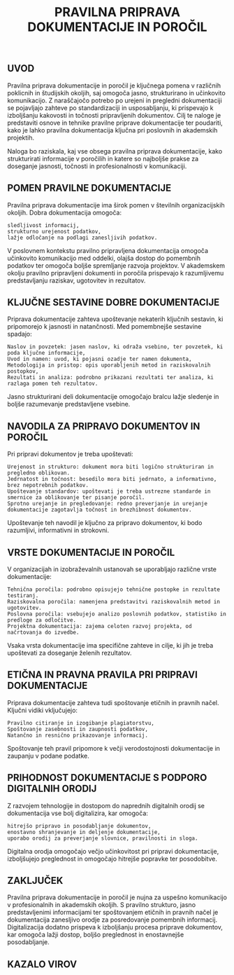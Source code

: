 <h1 align="center">PRAVILNA PRIPRAVA DOKUMENTACIJE IN POROČIL</h1> 
<br>

## UVOD

Pravilna priprava dokumentacije in poročil je ključnega pomena v različnih poklicnih in študijskih okoljih, saj omogoča jasno, strukturirano in učinkovito komunikacijo. Z naraščajočo potrebo po urejeni in pregledni dokumentaciji se pojavljajo zahteve po standardizaciji in usposabljanju, ki prispevajo k izboljšanju kakovosti in točnosti pripravljenih dokumentov. Cilj te naloge je predstaviti osnove in tehnike pravilne priprave dokumentacije ter poudariti, kako je lahko pravilna dokumentacija ključna pri poslovnih in akademskih projektih.

Naloga bo raziskala, kaj vse obsega pravilna priprava dokumentacije, kako strukturirati informacije v poročilih in katere so najboljše prakse za doseganje jasnosti, točnosti in profesionalnosti v komunikaciji.
## POMEN PRAVILNE DOKUMENTACIJE

Pravilna priprava dokumentacije ima širok pomen v številnih organizacijskih okoljih. Dobra dokumentacija omogoča:

    sledljivost informacij,
    strukturno urejenost podatkov,
    lažje odločanje na podlagi zanesljivih podatkov.

V poslovnem kontekstu pravilno pripravljena dokumentacija omogoča učinkovito komunikacijo med oddelki, olajša dostop do pomembnih podatkov ter omogoča boljše spremljanje razvoja projektov. V akademskem okolju pravilno pripravljeni dokumenti in poročila prispevajo k razumljivemu predstavljanju raziskav, ugotovitev in rezultatov.
## KLJUČNE SESTAVINE DOBRE DOKUMENTACIJE

Priprava dokumentacije zahteva upoštevanje nekaterih ključnih sestavin, ki pripomorejo k jasnosti in natančnosti. Med pomembnejše sestavine spadajo:

    Naslov in povzetek: jasen naslov, ki odraža vsebino, ter povzetek, ki poda ključne informacije,
    Uvod in namen: uvod, ki pojasni ozadje ter namen dokumenta,
    Metodologija in pristop: opis uporabljenih metod in raziskovalnih postopkov,
    Rezultati in analiza: podrobno prikazani rezultati ter analiza, ki razlaga pomen teh rezultatov.

Jasno strukturirani deli dokumentacije omogočajo bralcu lažje sledenje in boljše razumevanje predstavljene vsebine.
## NAVODILA ZA PRIPRAVO DOKUMENTOV IN POROČIL

Pri pripravi dokumentov je treba upoštevati:

    Urejenost in strukturo: dokument mora biti logično strukturiran in pregledno oblikovan.
    Jedrnatost in točnost: besedilo mora biti jedrnato, a informativno, brez nepotrebnih podatkov.
    Upoštevanje standardov: upoštevati je treba ustrezne standarde in smernice za oblikovanje ter pisanje poročil.
    Sprotno urejanje in pregledovanje: redno preverjanje in urejanje dokumentacije zagotavlja točnost in brezhibnost dokumentov.

Upoštevanje teh navodil je ključno za pripravo dokumentov, ki bodo razumljivi, informativni in strokovni.
## VRSTE DOKUMENTACIJE IN POROČIL

V organizacijah in izobraževalnih ustanovah se uporabljajo različne vrste dokumentacije:

    Tehnična poročila: podrobno opisujejo tehnične postopke in rezultate testiranj.
    Raziskovalna poročila: namenjena predstavitvi raziskovalnih metod in ugotovitev.
    Poslovna poročila: vsebujejo analizo poslovnih podatkov, statistiko in predloge za odločitve.
    Projektna dokumentacija: zajema celoten razvoj projekta, od načrtovanja do izvedbe.

Vsaka vrsta dokumentacije ima specifične zahteve in cilje, ki jih je treba upoštevati za doseganje želenih rezultatov.
## ETIČNA IN PRAVNA PRAVILA PRI PRIPRAVI DOKUMENTACIJE

Priprava dokumentacije zahteva tudi spoštovanje etičnih in pravnih načel. Ključni vidiki vključujejo:

    Pravilno citiranje in izogibanje plagiatorstvu,
    Spoštovanje zasebnosti in zaupnosti podatkov,
    Natančno in resnično prikazovanje informacij.

Spoštovanje teh pravil pripomore k večji verodostojnosti dokumentacije in zaupanju v podane podatke.
## PRIHODNOST DOKUMENTACIJE S PODPORO DIGITALNIH ORODIJ

Z razvojem tehnologije in dostopom do naprednih digitalnih orodij se dokumentacija vse bolj digitalizira, kar omogoča:

    hitrejšo pripravo in posodabljanje dokumentov,
    enostavno shranjevanje in deljenje dokumentacije,
    uporabo orodij za preverjanje slovnice, pravilnosti in sloga.

Digitalna orodja omogočajo večjo učinkovitost pri pripravi dokumentacije, izboljšujejo preglednost in omogočajo hitrejše popravke ter posodobitve.
## ZAKLJUČEK

Pravilna priprava dokumentacije in poročil je nujna za uspešno komunikacijo v profesionalnih in akademskih okoljih. S pravilno strukturo, jasno predstavljenimi informacijami ter spoštovanjem etičnih in pravnih načel je dokumentacija zanesljivo orodje za posredovanje pomembnih informacij. Digitalizacija dodatno prispeva k izboljšanju procesa priprave dokumentov, kar omogoča lažji dostop, boljšo preglednost in enostavnejše posodabljanje.



<h2>KAZALO VIROV</h2>







